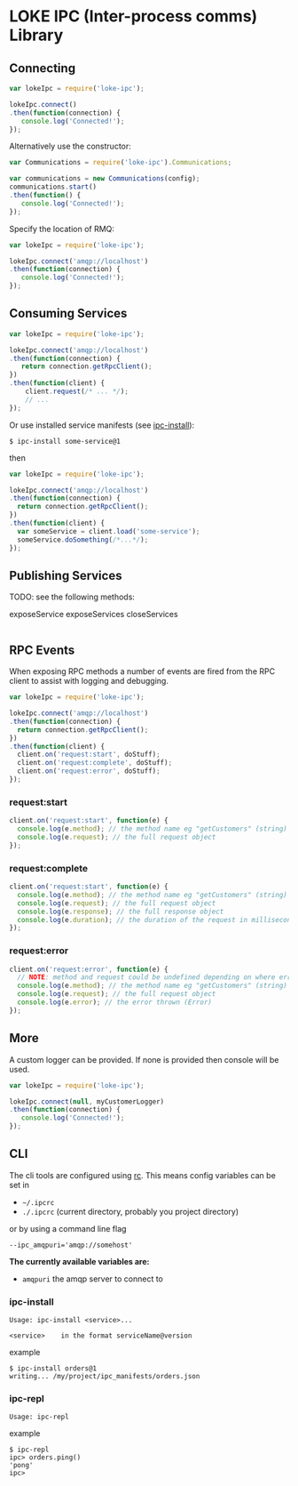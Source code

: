 # LOKE IPC (Inter-process comms) Library



## Connecting

```js
var lokeIpc = require('loke-ipc');

lokeIpc.connect()
.then(function(connection) {
   console.log('Connected!');
});
```

Alternatively use the constructor:
```js
var Communications = require('loke-ipc').Communications;

var communications = new Communications(config);
communications.start()
.then(function() {
   console.log('Connected!');
});
```

Specify the location of RMQ:

```js
var lokeIpc = require('loke-ipc');

lokeIpc.connect('amqp://localhost')
.then(function(connection) {
   console.log('Connected!');
});
```


## Consuming Services

```js
var lokeIpc = require('loke-ipc');

lokeIpc.connect('amqp://localhost')
.then(function(connection) {
   return connection.getRpcClient();
})
.then(function(client) {
    client.request(/* ... */);
    // ...
});
```

Or use installed service manifests (see [ipc-install](#ipc-install)):

```
$ ipc-install some-service@1
```

then

```js
var lokeIpc = require('loke-ipc');

lokeIpc.connect('amqp://localhost')
.then(function(connection) {
  return connection.getRpcClient();
})
.then(function(client) {
  var someService = client.load('some-service');
  someService.doSomething(/*...*/);
});
```

## Publishing Services

TODO: see the following methods:

exposeService
exposeServices
closeServices

```js


```

## RPC Events

When exposing RPC methods a number of events are fired from the RPC client to assist with logging and debugging.

```js
var lokeIpc = require('loke-ipc');

lokeIpc.connect('amqp://localhost')
.then(function(connection) {
  return connection.getRpcClient();
})
.then(function(client) {
  client.on('request:start', doStuff);
  client.on('request:complete', doStuff);
  client.on('request:error', doStuff);
});
```

### request:start

```js
client.on('request:start', function(e) {
  console.log(e.method); // the method name eg "getCustomers" (string)
  console.log(e.request); // the full request object
});
```

### request:complete

```js
client.on('request:start', function(e) {
  console.log(e.method); // the method name eg "getCustomers" (string)
  console.log(e.request); // the full request object
  console.log(e.response); // the full response object
  console.log(e.duration); // the duration of the request in milliseconds (double)
});
```

### request:error

```js
client.on('request:error', function(e) {
  // NOTE: method and request could be undefined depending on where error was thrown (ie: if before message was parsed)
  console.log(e.method); // the method name eg "getCustomers" (string)
  console.log(e.request); // the full request object
  console.log(e.error); // the error thrown (Error)
});
```



## More

A custom logger can be provided. If none is provided then console will be used.

```js
var lokeIpc = require('loke-ipc');

lokeIpc.connect(null, myCustomerLogger)
.then(function(connection) {
   console.log('Connected!');
});
```

## CLI

The cli tools are configured using [rc](https://github.com/dominictarr/rc).
This means config variables can be set in

- `~/.ipcrc`
- `./.ipcrc` (current directory, probably you project directory)

or by using a command line flag

```
--ipc_amqpuri='amqp://somehost'
```

**The currently available variables are:**

- `amqpuri` the amqp server to connect to

### ipc-install

```
Usage: ipc-install <service>...

<service>    in the format serviceName@version
```

example

```
$ ipc-install orders@1
writing... /my/project/ipc_manifests/orders.json
```

### ipc-repl

```
Usage: ipc-repl
```

example

```
$ ipc-repl
ipc> orders.ping()
'pong'
ipc>
```

